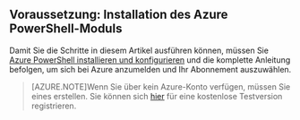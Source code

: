 ## Voraussetzung: Installation des Azure PowerShell-Moduls
Damit Sie die Schritte in diesem Artikel ausführen können, müssen Sie [Azure PowerShell installieren und konfigurieren](powershell-install-configure.md) und die komplette Anleitung befolgen, um sich bei Azure anzumelden und Ihr Abonnement auszuwählen.

> [AZURE.NOTE]Wenn Sie über kein Azure-Konto verfügen, müssen Sie eines erstellen. Sie können sich [hier](sign-up-organization.md) für eine kostenlose Testversion registrieren.

<!---HONumber=Oct15_HO2-->
